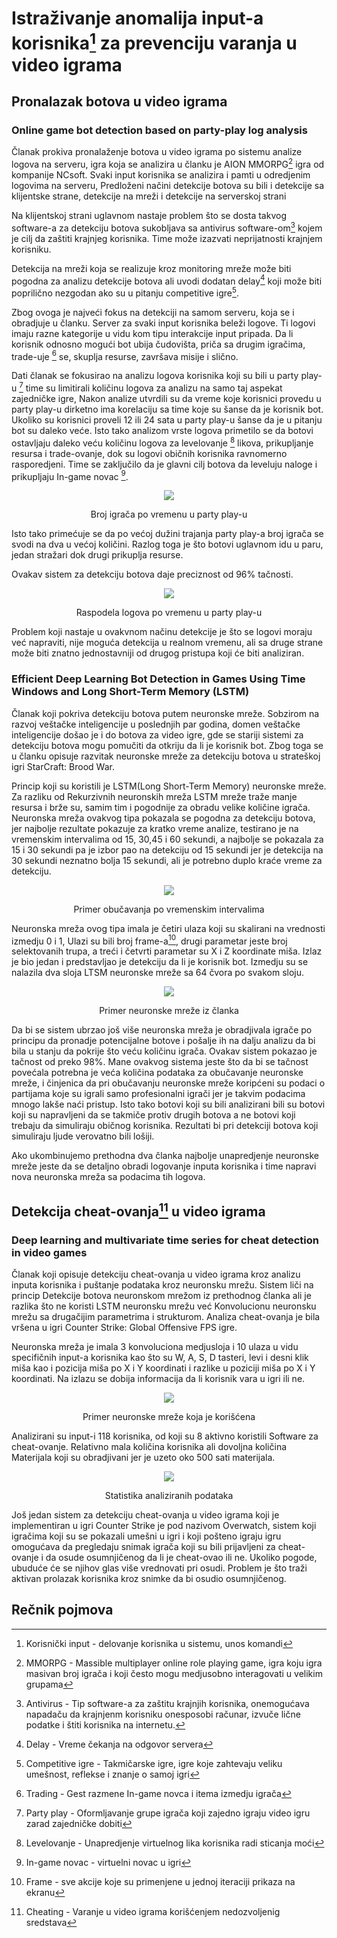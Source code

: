 # Istraživanje anomalija input-a korisnika[^1] za prevenciju varanja u video igrama

## Pronalazak botova u video igrama

### Online game bot detection based on party-play log analysis

  Članak prokiva pronalaženje botova u video igrama po sistemu analize logova na serveru, igra koja se analizira u članku je AION MMORPG[^10] igra od kompanije NCsoft. Svaki input korisnika se analizira i pamti u odredjenim logovima na serveru, Predloženi načini detekcije botova su bili i detekcije sa klijentske strane, detekcije na mreži i detekcije na serverskoj strani

  Na klijentskoj strani uglavnom nastaje problem što se dosta takvog software-a za detekciju botova sukobljava sa antivirus software-om[^3] kojem je cilj da zaštiti krajnjeg korisnika. Time može izazvati neprijatnosti krajnjem korisniku.

  Detekcija na mreži koja se realizuje kroz monitoring mreže može biti pogodna za analizu detekcije botova ali uvodi dodatan delay[^4] koji može biti poprilično nezgodan ako su u pitanju competitive igre[^5].

  Zbog ovoga je najveći fokus na detekciji na samom serveru, koja se i obradjuje u članku. Server za svaki input korisnika beleži logove. Ti logovi imaju razne kategorije u vidu kom tipu interakcije input pripada. Da li korisnik odnosno mogući bot ubija čudovišta, priča sa drugim igračima, trade-uje [^6] se, skuplja resurse, završava misije i slično.

  Dati članak se fokusirao na analizu logova korisnika koji su bili u party play-u [^7] time su limitirali količinu logova za analizu na samo taj aspekat zajedničke igre, Nakon analize utvrdili su da vreme koje korisnici provedu u party play-u dirketno ima korelaciju sa time koje su šanse da je korisnik bot. Ukoliko su korisnici proveli 12 ili 24 sata u party play-u šanse da je u pitanju bot su daleko veće. Isto tako analizom vrste logova primetilo se da botovi ostavljaju daleko veću količinu logova za levelovanje [^8] likova, prikupljanje resursa i trade-ovanje, dok su logovi običnih korisnika ravnomerno rasporedjeni. Time se zaključilo da je glavni cilj botova da leveluju naloge i prikupljaju In-game novac [^9]. 
  
<p align="center">
  <img src="https://github.com/JanosevicRa177/Game-security-research/blob/main/literatura/Naucni%20clanci/Online%20igre/Game%20cheating%20trough%20input%20anomalies/Slike/Online%20game%20bot%20detection%20based%20on%20party-play%20log%20analysis/Broj%20igrača%20po%20vremenu%20u%20party%20play-u.png" />
</p>

<p align="center">
  Broj igrača po vremenu u party play-u
</p>
  
  Isto tako primećuje se da po većoj dužini trajanja party play-a broj igrača se svodi na dva u većoj količini. Razlog toga je što botovi uglavnom idu u paru, jedan stražari dok drugi prikuplja resurse.

  Ovakav sistem za detekciju botova daje preciznost od 96% tačnosti.

<p align="center">
  <img src="https://github.com/JanosevicRa177/Game-security-research/blob/main/literatura/Naucni%20clanci/Online%20igre/Game%20cheating%20trough%20input%20anomalies/Slike/Online%20game%20bot%20detection%20based%20on%20party-play%20log%20analysis/Raspodela%20logova%20po%20vremenu%20u%20party%20play-u.png" />
</p>

<p align="center">
  Raspodela logova po vremenu u party play-u
</p>

Problem koji nastaje u ovakvnom načinu detekcije je što se logovi moraju već napraviti, nije moguća detekcija u realnom vremenu, ali sa druge strane može biti znatno jednostavniji od drugog pristupa koji će biti analiziran.

### Efficient Deep Learning Bot Detection in Games Using Time Windows and Long Short-Term Memory (LSTM)

  Članak koji pokriva detekciju botova putem neuronske mreže. Sobzirom na razvoj veštačke inteligencije u poslednjih par godina, domen veštačke inteligencije došao je i do botova za video igre, gde se stariji sistemi za detekciju botova mogu pomučiti da otkriju da li je korisnik bot. Zbog toga se u članku opisuje razvitak neuronske mreže za detekciju botova u strateškoj igri StarCraft: Brood War.

  Princip koji su koristili je LSTM(Long Short-Term Memory) neuronske mreže. Za razliku od Rekurzivnih neuronskih mreža LSTM mreže traže manje resursa i brže su, samim tim i pogodnije za obradu velike količine igrača. Neuronska mreža ovakvog tipa pokazala se pogodna za detekciju botova, jer najbolje rezultate pokazuje za kratko vreme analize, testirano je na vremenskim intervalima od 15, 30,45 i 60 sekundi, a najbolje se pokazala za 15 i 30 sekundi pa je izbor pao na detekciju od 15 sekundi jer je detekcija na 30 sekundi neznatno bolja 15 sekundi, ali je potrebno duplo kraće vreme za detekciju. 

<p align="center">
  <img src="https://github.com/JanosevicRa177/Game-security-research/blob/main/literatura/Naucni%20clanci/Online%20igre/Game%20cheating%20trough%20input%20anomalies/Slike/Efficient%20Deep%20Learning%20Bot%20Detection%20in%20Games(LSTM)/Primer%20obučavanja%20po%20vremenskim%20intervalima.png" />
</p>

<p align="center">
  Primer obučavanja po vremenskim intervalima
</p>

  Neuronska mreža ovog tipa imala je četiri ulaza koji su skalirani na vrednosti izmedju 0 i 1, Ulazi su bili broj frame-a[^11], drugi parametar jeste broj selektovanih trupa, a treći i četvrti parametar su X i Z koordinate miša. Izlaz je bio jedan i predstavljao je detekciju da li je korisnik bot. Izmedju su se nalazila dva sloja LTSM neuronske mreže sa 64 čvora po svakom sloju.

  <p align="center">
  <img src="https://github.com/JanosevicRa177/Game-security-research/blob/main/literatura/Naucni%20clanci/Online%20igre/Game%20cheating%20trough%20input%20anomalies/Slike/Efficient%20Deep%20Learning%20Bot%20Detection%20in%20Games(LSTM)/Primer%20neuronske%20mreže%20iz%20članka.png" />
</p>

<p align="center">
  Primer neuronske mreže iz članka
</p>
  
  Da bi se sistem ubrzao još više neuronska mreža je obradjivala igrače po principu da pronadje potencijalne botove i pošalje ih na dalju analizu da bi bila u stanju da pokrije što veću količinu igrača. Ovakav sistem pokazao je tačnost od preko 98%. Mane ovakvog sistema jeste što da bi se tačnost povećala potrebna je veća količina podataka za obučavanje neuronske mreže, i činjenica da pri obučavanju neuronske mreže koripćeni su podaci o partijama koje su igrali samo profesionalni igrači jer je takvim podacima mnogo lakše naći pristup. Isto tako botovi koji su bili analizirani bili su botovi koji su napravljeni da se takmiče protiv drugih botova a ne botovi koji trebaju da simuliraju običnog korisnika. Rezultati bi pri detekciji botova koji simuliraju ljude verovatno bili lošiji.

  Ako ukombinujemo prethodna dva članka najbolje unapredjenje neuronske mreže jeste da se detaljno obradi logovanje inputa korisnika i time napravi nova neuronska mreža sa podacima tih logova.

## Detekcija cheat-ovanja[^2] u video igrama

### Deep learning and multivariate time series for cheat detection in video games

  Članak koji opisuje detekciju cheat-ovanja u video igrama kroz analizu inputa korisnika i puštanje podataka kroz neuronsku mrežu. Sistem liči na princip Detekcije botova neuronskom mrežom iz prethodnog članka ali je razlika što ne koristi LSTM neuronsku mrežu već Konvolucionu neuronsku mrežu sa drugačijim parametrima i strukturom. Analiza cheat-ovanja je bila vršena u igri Counter Strike: Global Offensive FPS igre. 
  
  Neuronska mreža je imala 3 konvoluciona medjusloja i 10 ulaza u vidu specifičnih input-a korisnika kao što su W, A, S, D tasteri, levi i desni klik miša kao i pozicija miša po X i Y koordinati i razlike u poziciji miša po X i Y koordinati. Na izlazu se dobija informacija da li korisnik vara u igri ili ne.

<p align="center">
  <img src="https://github.com/JanosevicRa177/Game-security-research/blob/main/literatura/Naucni%20clanci/Online%20igre/Game%20cheating%20trough%20input%20anomalies/Slike/Deep%20learning%20and%20multivariate%20time%20series%20for%20cheat%20detection%20in%20video%20games/Primer%20neuronske%20mreže%20koja%20je%20korišćena.png" />
</p>

<p align="center">
  Primer neuronske mreže koja je korišćena
</p>

Analizirani su input-i 118 korisnika, od koji su 8 aktivno koristili Software za cheat-ovanje. Relativno mala količina korisnika ali dovoljna količina Materijala koji su obradjivani jer je uzeto oko 500 sati materijala.

<p align="center">
  <img src="https://github.com/JanosevicRa177/Game-security-research/blob/main/literatura/Naucni%20clanci/Online%20igre/Game%20cheating%20trough%20input%20anomalies/Slike/Deep%20learning%20and%20multivariate%20time%20series%20for%20cheat%20detection%20in%20video%20games/Statistika%20analiziranih%20podataka.png" />
</p>

<p align="center">
  Statistika analiziranih podataka
</p>

  Još jedan sistem za detekciju cheat-ovanja u video igrama koji je implementiran u igri Counter Strike je pod nazivom Overwatch, sistem koji igračima koji su se pokazali umešni u igri i koji pošteno igraju igru omogućava da pregledaju snimak igrača koji su bili prijavljeni za cheat-ovanje i da osude osumnjičenog da li je cheat-ovao ili ne. Ukoliko pogode, ubuduće će se njihov glas više vrednovati pri osudi. Problem je što traži aktivan prolazak korisnika kroz snimke da bi osudio osumnjičenog.


## Rečnik pojmova

[^1]: Korisnički input - delovanje korisnika u sistemu, unos komandi

[^2]: Cheating - Varanje u video igrama korišćenjem nedozvoljenig sredstava

[^3]: Antivirus - Tip software-a za zaštitu krajnjih korisnika, onemogućava napadaču da krajnjenm korisniku onesposobi računar, izvuče lične podatke i štiti korisnika na internetu.

[^4]: Delay - Vreme čekanja na odgovor servera

[^5]: Competitive igre - Takmičarske igre, igre koje zahtevaju veliku umešnost, reflekse i znanje o samoj igri

[^6]: Trading - Gest razmene In-game novca i itema izmedju igrača

[^7]: Party play - Oformljavanje grupe igrača koji zajedno igraju video igru zarad zajedničke dobiti

[^8]: Levelovanje - Unapredjenje virtuelnog lika korisnika radi sticanja moći

[^9]: In-game novac - virtuelni novac u igri

[^10]: MMORPG - Massible multiplayer online role playing game, igra koju igra masivan broj igrača i koji često mogu medjusobno interagovati u velikim grupama

[^11]: Frame - sve akcije koje su primenjene u jednoj iteraciji prikaza na ekranu

[^12]: FPS Igra - Igra iz prvog lica u kojoj igrač puca iz puške na druge igrače i obrnuto
